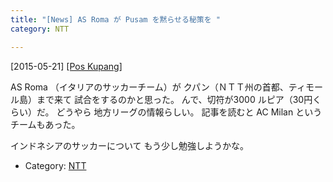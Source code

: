 ```yaml
---
title: "[News] AS Roma が Pusam を黙らせる秘策を "
category: NTT

---
```


[2015-05-21] [[Pos Kupang]](http://dlvr.it/9s6lhR)  

AS Roma （イタリアのサッカーチーム）が
クパン（ＮＴＴ州の首都、ティモール島）まで来て
試合をするのかと思った。
んで、切符が3000 ルピア（30円くらい）だ。
どうやら
地方リーグの情報らしい。
記事を読むと AC Milan というチームもあった。

 インドネシアのサッカーについて
もう少し勉強しようかな。

- Category: [NTT](categories.html#NTT)

